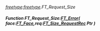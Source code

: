 _[freetype](../../modules/freetype/freetype-module.md):[freetype](../../modules/freetype/freetype-module.md).FT\_Request\_Size_
##### Function FT\_Request\_Size:[FT_Error](../../modules/freetype/freetype-ft_error.md)( face:[FT_Face](../../modules/freetype/freetype-ft_face.md),req:[FT_Size_RequestRec](../../modules/freetype/freetype-ft_size_requestrec.md) Ptr )
